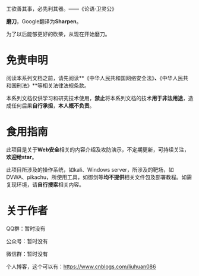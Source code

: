 工欲善其事，必先利其器。——《论语·卫灵公》

**磨刀**，Google翻译为**Sharpen**。

为了以后能够更好的砍柴，从现在开始磨刀。



# 免责申明

阅读本系列文档之前，请先阅读**《中华人民共和国网络安全法》**、**《中华人民共和国刑法》**等相关法律法规条款。

本系列文档仅供学习和研究技术使用，**禁止**将本系列文档的技术**用于非法用途**，造成任何后果**自行承担**，**本人概不负责**。



# 食用指南

此项目是关于**Web安全**相关的内容介绍及攻防演示，不定期更新，可持续关注，**欢迎给star**。

此项目所涉及的操作系统，如kali、Windows server，所涉及的靶场，如DVWA、pikachu，所使用工具，如御剑等**均不提供**相关文件包及部署教程。如需复现环境，请**自行搜索**相关内容。



# 关于作者

QQ群：暂时没有

公众号：暂时没有

微信群：暂时没有

个人博客，这个可以有：https://www.cnblogs.com/liuhuan086

